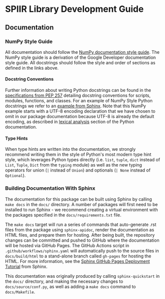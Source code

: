 # SPIIR Library Development Guide

## Documentation

### NumPy Style Guide

All documentation should follow the 
[NumPy documentation style guide](https://numpydoc.readthedocs.io/en/latest/format.html).
The NumPy style guide is a derivation of the Google Developer documentation style guide.
All docstrings should follow the style and order of sections as defined in the links above.

#### Docstring Conventions

Further information about writing Python docstrings can be found in the 
[specifications from PEP 257](https://peps.python.org/pep-0257/#multi-line-docstrings) 
detailing docstring conventions for scripts, modules, functions, and classes. For an 
example of NumPy Style Python docstrings we refer to an 
[example from Sphinx](https://sphinxcontrib-napoleon.readthedocs.io/en/latest/example_numpy.html#example-numpy).
Note that this NumPy example starts with a UTF-8 encoding declaration that we have 
chosen to omit in our package documentation because UTF-8 is already the default 
encoding, as described in [lexical analysis](https://docs.python.org/3/reference/lexical_analysis.html#encoding-declarations) section of the Python documentation.

#### Type Hints

When type hints are written into the documentation, we strongly recommend writing them 
in the style of Python's most modern type hint style, which leverages Python types 
directly (i.e. `list`, `tuple`, `dict` instead of `List`, `Tuple`, `Dict` from the 
`typing` module) as well as the new typing operators for union (`|` instead of `Union`) 
and optionals (`| None` instead of `Optional`).

### Building Documentation With Sphinx

The documentation for this package can be built using Sphinx by calling `make docs` in 
the `docs/` directory. A number of packages will first need to be installed to run 
Sphinx - we recommend creating a virtual environment with the packages specified in the 
`docs/requirements.txt` file.

The `make docs` target will run a series of commands that auto-generate .rst files from 
the package using `sphinx-apidoc`, render the documentation as HTML files, and prepare 
them for hosting. After being built, the repository changes can be committed and pushed 
to GitHub where the documentation will be hosted via GitHub Pages. The GitHub Actions 
script in `.github/workflows/sphinx.yaml` will automatically push to the source files 
in `docs/build/html` to a stand-alone branch called `gh-pages` for hosting the HTML.
For more information, see the [Sphinx GitHub Pages Deployment Tutorial][] from Sphinx.

This documentation was originally produced by calling `sphinx-quickstart` in the 
`docs/` directory, and making the necessary changes to `docs/source/conf.py`, as 
well as adding a `make docs` command to `docs/Makefile`.

[Sphinx GitHub Pages Deployment Tutorial]: https://www.sphinx-doc.org/en/master/tutorial/deploying.html#id5